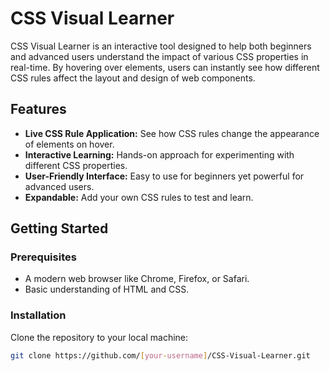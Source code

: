# CSS Visual Learner

CSS Visual Learner is an interactive tool designed to help both beginners and advanced users understand the impact of various CSS properties in real-time. By hovering over elements, users can instantly see how different CSS rules affect the layout and design of web components.

## Features

- **Live CSS Rule Application:** See how CSS rules change the appearance of elements on hover.
- **Interactive Learning:** Hands-on approach for experimenting with different CSS properties.
- **User-Friendly Interface:** Easy to use for beginners yet powerful for advanced users.
- **Expandable:** Add your own CSS rules to test and learn.

## Getting Started

### Prerequisites

- A modern web browser like Chrome, Firefox, or Safari.
- Basic understanding of HTML and CSS.

### Installation

Clone the repository to your local machine:

```bash
git clone https://github.com/[your-username]/CSS-Visual-Learner.git
